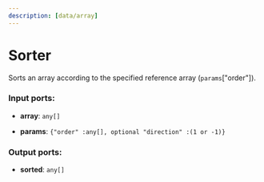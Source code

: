 ```yaml
---
description: [data/array]
---
```


# Sorter

Sorts an array according to the specified reference array (`params`["order"]).

### Input ports:

* __array__: ` any[] `


* __params__: ` {"order" :any[], optional "direction" :(1 or -1)} `

### Output ports:

* __sorted__: ` any[] `

